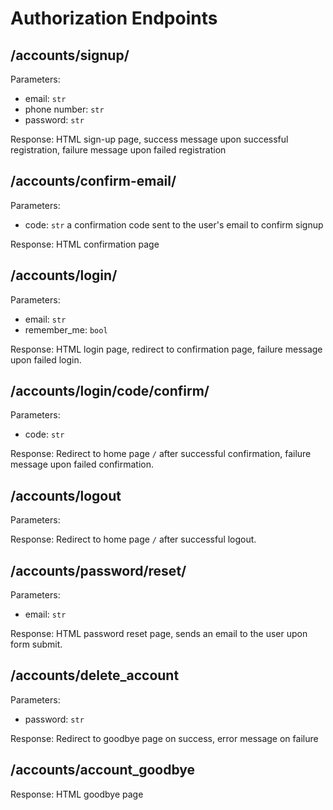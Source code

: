 # Authorization Endpoints

## /accounts/signup/

Parameters:

* email: `str`
* phone number: `str`
* password: `str`

Response: HTML sign-up page, success message upon successful registration, failure message upon failed registration

## /accounts/confirm-email/

Parameters:

* code: `str` a confirmation code sent to the user's email to confirm signup

Response: HTML confirmation page

## /accounts/login/

Parameters: 

* email: `str`
* remember_me: `bool`

Response: HTML login page, redirect to confirmation page, failure message upon failed login.

## /accounts/login/code/confirm/

Parameters:

* code: `str`

Response: Redirect to home page `/` after successful confirmation, failure message upon failed confirmation.

## /accounts/logout

Parameters:

Response: Redirect to home page `/` after successful logout.

## /accounts/password/reset/

Parameters:

* email: `str`

Response: HTML password reset page, sends an email to the user upon form submit.

## /accounts/delete_account

Parameters:

* password: `str`

Response: Redirect to goodbye page on success, error message on failure

## /accounts/account_goodbye

Response: HTML goodbye page
